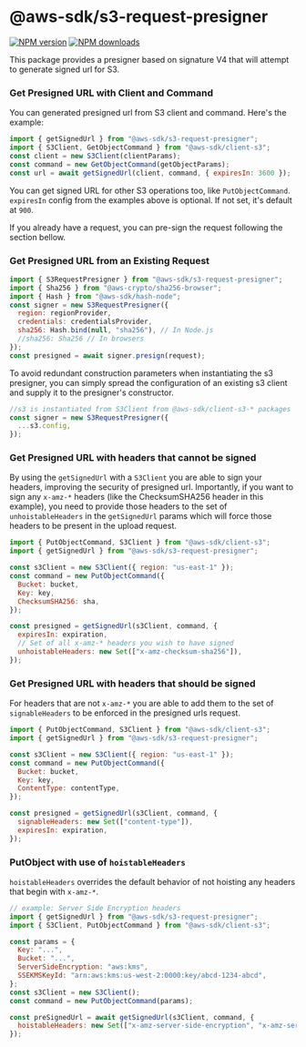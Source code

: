 # @aws-sdk/s3-request-presigner

[![NPM version](https://img.shields.io/npm/v/@aws-sdk/s3-request-presigner/latest.svg)](https://www.npmjs.com/package/@aws-sdk/s3-request-presigner)
[![NPM downloads](https://img.shields.io/npm/dm/@aws-sdk/s3-request-presigner.svg)](https://www.npmjs.com/package/@aws-sdk/s3-request-presigner)

This package provides a presigner based on signature V4 that will attempt to
generate signed url for S3.

### Get Presigned URL with Client and Command

You can generated presigned url from S3 client and command. Here's the example:

```javascript
import { getSignedUrl } from "@aws-sdk/s3-request-presigner";
import { S3Client, GetObjectCommand } from "@aws-sdk/client-s3";
const client = new S3Client(clientParams);
const command = new GetObjectCommand(getObjectParams);
const url = await getSignedUrl(client, command, { expiresIn: 3600 });
```

You can get signed URL for other S3 operations too, like `PutObjectCommand`.
`expiresIn` config from the examples above is optional. If not set, it's default
at `900`.

If you already have a request, you can pre-sign the request following the
section bellow.

### Get Presigned URL from an Existing Request

```javascript
import { S3RequestPresigner } from "@aws-sdk/s3-request-presigner";
import { Sha256 } from "@aws-crypto/sha256-browser";
import { Hash } from "@aws-sdk/hash-node";
const signer = new S3RequestPresigner({
  region: regionProvider,
  credentials: credentialsProvider,
  sha256: Hash.bind(null, "sha256"), // In Node.js
  //sha256: Sha256 // In browsers
});
const presigned = await signer.presign(request);
```

To avoid redundant construction parameters when instantiating the s3 presigner,
you can simply spread the configuration of an existing s3 client and supply it to
the presigner's constructor.

```javascript
//s3 is instantiated from S3Client from @aws-sdk/client-s3-* packages
const signer = new S3RequestPresigner({
  ...s3.config,
});
```

### Get Presigned URL with headers that cannot be signed

By using the `getSignedUrl` with a `S3Client` you are able to sign your
headers, improving the security of presigned url. Importantly, if you want to
sign any `x-amz-*` headers (like the ChecksumSHA256 header in this example),
you need to provide those headers to the set of `unhoistableHeaders` in the
`getSignedUrl` params which will force those headers to be present in the
upload request.

```javascript
import { PutObjectCommand, S3Client } from "@aws-sdk/client-s3";
import { getSignedUrl } from "@aws-sdk/s3-request-presigner";

const s3Client = new S3Client({ region: "us-east-1" });
const command = new PutObjectCommand({
  Bucket: bucket,
  Key: key,
  ChecksumSHA256: sha,
});

const presigned = getSignedUrl(s3Client, command, {
  expiresIn: expiration,
  // Set of all x-amz-* headers you wish to have signed
  unhoistableHeaders: new Set(["x-amz-checksum-sha256"]),
});
```

### Get Presigned URL with headers that should be signed

For headers that are not `x-amz-*` you are able to add them to the set of
`signableHeaders` to be enforced in the presigned urls request.

```javascript
import { PutObjectCommand, S3Client } from "@aws-sdk/client-s3";
import { getSignedUrl } from "@aws-sdk/s3-request-presigner";

const s3Client = new S3Client({ region: "us-east-1" });
const command = new PutObjectCommand({
  Bucket: bucket,
  Key: key,
  ContentType: contentType,
});

const presigned = getSignedUrl(s3Client, command, {
  signableHeaders: new Set(["content-type"]),
  expiresIn: expiration,
});
```

### PutObject with use of `hoistableHeaders`

`hoistableHeaders` overrides the default behavior of not hoisting
any headers that begin with `x-amz-*`.

```js
// example: Server Side Encryption headers
import { getSignedUrl } from "@aws-sdk/s3-request-presigner";
import { S3Client, PutObjectCommand } from "@aws-sdk/client-s3";

const params = {
  Key: "...",
  Bucket: "...",
  ServerSideEncryption: "aws:kms",
  SSEKMSKeyId: "arn:aws:kms:us-west-2:0000:key/abcd-1234-abcd",
};
const s3Client = new S3Client();
const command = new PutObjectCommand(params);

const preSignedUrl = await getSignedUrl(s3Client, command, {
  hoistableHeaders: new Set(["x-amz-server-side-encryption", "x-amz-server-side-encryption-aws-kms-key-id"]),
});
```
